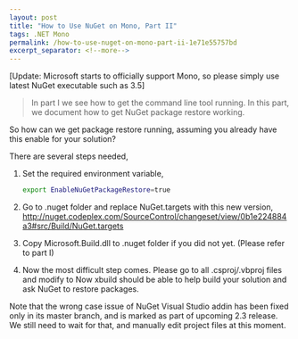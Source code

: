 ```yaml
---
layout: post
title: "How to Use NuGet on Mono, Part II"
tags: .NET Mono
permalink: /how-to-use-nuget-on-mono-part-ii-1e71e55757bd
excerpt_separator: <!--more-->
---
```

[Update: Microsoft starts to officially support Mono, so please simply use latest NuGet executable such as 3.5]

> In part I we see how to get the command line tool running. In this part, we document how to get NuGet package restore working.

So how can we get package restore running, assuming you already have this enable for your solution?
<!--more-->

There are several steps needed,

1. Set the required environment variable,

   ``` bash
   export EnableNuGetPackageRestore=true
   ```

1. Go to .nuget folder and replace NuGet.targets with this new version, http://nuget.codeplex.com/SourceControl/changeset/view/0b1e224884a3#src/Build/NuGet.targets
1. Copy Microsoft.Build.dll to .nuget folder if you did not yet. (Please refer to part I)
1. Now the most difficult step comes. Please go to all .csproj/.vbproj files and modify
to
Now xbuild should be able to help build your solution and ask NuGet to restore packages.

Note that the wrong case issue of NuGet Visual Studio addin has been fixed only in its master branch, and is marked as part of upcoming 2.3 release. We still need to wait for that, and manually edit project files at this moment.
